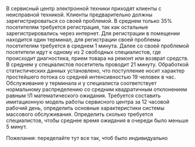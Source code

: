В сервисный центр электронной техники приходят клиенты с неисправной техникой. Клиенты предварительно должны зарегистрироваться со своей проблемой. В среднем только 35% посетителям требуется регистрация, так как остальные зарегистрировались через интернет. Для регистрации в помещении находится один терминал, для регистрации своей проблемы посетителям требуется в среднем 1 минута. Далее со своей проблемой посетители идут к одному из 2 свободных специалистов, где происходит диагностика, прием товара на ремонт или возврат средств. В среднем у специалистов посетитель проводит 21 минуту. Обработкой статистических данных установлено, что поступление носит характер простейшего потока со средней интенсивностью 19 человек в час. Обслуживание у терминала и у специалиста соответствует нормальному распределению со средним квадратичным отклонением равным !Л математического ожидания. Требуется составить имитационную модель работы сервисного центра за 12 часовой рабочий день, определить основные характеристики системы массового обслуживания. Определить сколько требуется специалистов, чтобы среднее время ожидания в очереди было меньше 5 минут.

Пожелания: переделайте тут все так, чтоб было индивидуально